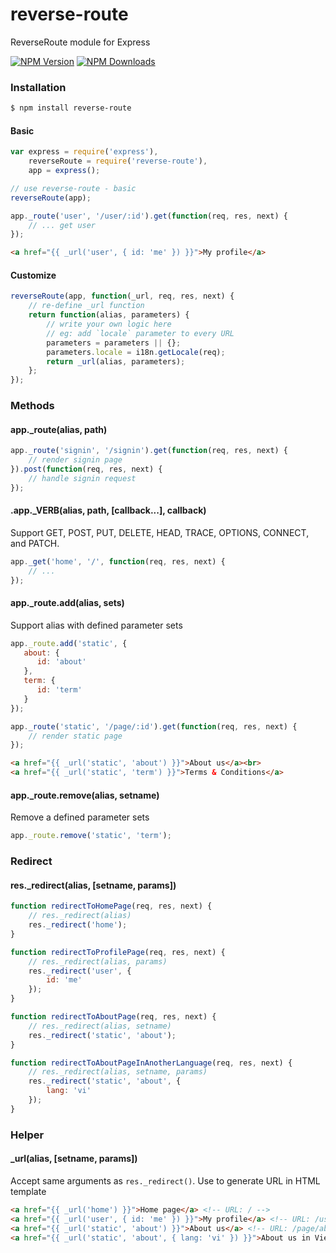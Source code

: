 reverse-route
=============

ReverseRoute module for Express

[![NPM Version][npm-image]][npm-url]
[![NPM Downloads][downloads-image]][downloads-url]

### Installation
```bash
$ npm install reverse-route
```

#### Basic
```js
var express = require('express'),
	reverseRoute = require('reverse-route'),
	app = express();

// use reverse-route - basic
reverseRoute(app);

app._route('user', '/user/:id').get(function(req, res, next) {
	// ... get user
});
```
```html
<a href="{{ _url('user', { id: 'me' }) }}">My profile</a>
```
#### Customize
```js
reverseRoute(app, function(_url, req, res, next) {
	// re-define _url function
	return function(alias, parameters) {
	    // write your own logic here
		// eg: add `locale` parameter to every URL
		parameters = parameters || {};
		parameters.locale = i18n.getLocale(req);
		return _url(alias, parameters);
	};
});
```
### Methods
#### app._route(alias, path)
```js
app._route('signin', '/signin').get(function(req, res, next) {
	// render signin page
}).post(function(req, res, next) {
	// handle signin request
});
```

#### .app._VERB(alias, path, [callback...], callback)
Support GET, POST, PUT, DELETE, HEAD, TRACE, OPTIONS, CONNECT, and PATCH.
```js
app._get('home', '/', function(req, res, next) {
	// ...
});
```

#### app._route.add(alias, sets)
Support alias with defined parameter sets
```js
app._route.add('static', {
   about: {
	  id: 'about'
   },
   term: {
	  id: 'term'
   }
});

app._route('static', '/page/:id').get(function(req, res, next) {
	// render static page
});
```

```html
<a href="{{ _url('static', 'about') }}">About us</a><br>
<a href="{{ _url('static', 'term') }}">Terms & Conditions</a>
```

#### app._route.remove(alias, setname)
Remove a defined parameter sets
```js
app._route.remove('static', 'term');
```
### Redirect
#### res._redirect(alias, [setname, params])
```js
function redirectToHomePage(req, res, next) {
	// res._redirect(alias)
	res._redirect('home');
}

function redirectToProfilePage(req, res, next) {
	// res._redirect(alias, params)
	res._redirect('user', {
		id: 'me'
	});
}

function redirectToAboutPage(req, res, next) {
	// res._redirect(alias, setname)
	res._redirect('static', 'about');
}

function redirectToAboutPageInAnotherLanguage(req, res, next) {
	// res._redirect(alias, setname, params)
	res._redirect('static', 'about', {
		lang: 'vi'
	});
}
```
### Helper
#### _url(alias, [setname, params])
Accept same arguments as `res._redirect()`. Use to generate URL in HTML template
```html
<a href="{{ _url('home') }}">Home page</a> <!-- URL: / -->
<a href="{{ _url('user', { id: 'me' }) }}">My profile</a> <!-- URL: /user/me -->
<a href="{{ _url('static', 'about') }}">About us</a> <!-- URL: /page/about  -->
<a href="{{ _url('static', 'about', { lang: 'vi' }) }}">About us in Vietnamese</a> <!-- URL: /page/about?lang=vi -->
```
[npm-image]: https://img.shields.io/npm/v/reverse-route.svg?style=flat
[npm-url]: https://www.npmjs.org/package/reverse-route
[downloads-image]: https://img.shields.io/npm/dm/reverse-route.svg?style=flat
[downloads-url]: https://www.npmjs.org/package/reverse-route
